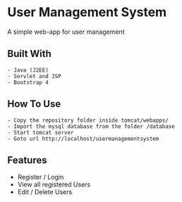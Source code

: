 # User Management System

A simple web-app for user management 

## Built With

```
- Java (J2EE)
- Servlet and JSP
- Bootstrap 4
```


## How To Use

```
- Copy the repository folder inside tomcat/webapps/
- Import the mysql database from the folder /database
- Start tomcat server
- Goto url http://localhost/usermanagementsystem
```


## Features

- Register / Login
- View all registered Users
- Edit / Delete Users

